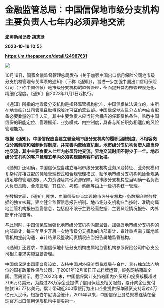 # 金融监管总局：中国信保地市级分支机构主要负责人七年内必须异地交流
**澎湃新闻记者 胡志挺**

**2023-10-19 10:55**

**https://m.thepaper.cn/detail/24987631**

![](https://imagecloud.thepaper.cn/thepaper/image/274/761/776.jpg)

10月19日，国家金融监督管理总局发布《关于加强中国出口信用保险公司地市级分支机构管理有关事项的通知》（下称《通知》），旨进一步加强中国出口信用保险公司（下称中国信保）地市级分支机构的监督管理，全面提升其内部管理规范化、精细化程度。《通知》自2023年11月1日起执行。

《通知》所指的地市级分支机构是指经监管机构批准，中国信保依法设立的，由所在地省级分公司管理且取得保险许可证的营业部。中国信保地市级分支机构应当配备必要数量的工作人员，其中主要负责人应当符合相应的任职资格条件，熟悉中国信保的职能定位、管理框架、业务模式、内控制度，具备与所任职务相适应的风险管理能力。

**根据《通知》，中国信保应当建立健全地市级分支机构的履职回避制度、不相容岗位分离制度和强制休假制度，并完善内部检查机制。地市级分支机构负责人应当异地交流，其中主要负责人七年内必须异地交流，异地交流时间不得少于一年。地市级分支机构的客户经理五年内必须实现服务客户的轮换。**

《通知》还明确，中国信保应当建立与地市级分支机构业务风险特征、业务规模和复杂程度相匹配的风险管理模式和合规管理模式，赋予地市级分支机构风险合规条线足够的管理权限、人力资源及其他资源保障。地市级分支机构应当明确一名负责人负责风险、合规管理，其任命、考核、薪酬等由上一级机构统一管理。

在数据方面，《通知》要求，中国信保应当实现地市级分支机构业务数据和财务数据的独立核算，建立健全监管信息报告机制。地市级分支机构应当按时、准确向属地监管机构报告监管信息，包括但不限于主要经营数据、主要风险情况报告、内外部审计报告等。

与此同时，中国信保应当强化地市级分支机构内部监督，加强对地市级分支机构的内部审计，每三年至少开展一次地市级分支机构的内部审计，审计重点需与属地监管机构提前沟通，审计结果及整改问责情况应当报告属地监管机构。

《通知》还要求，中国信保地市级分支机构由属地监管机构参照保险公司中心支公司相关要求实施监督管理。

中国信保是由国家出资设立、支持中国对外经济贸易发展与合作、具有独立法人地位的国有政策性保险公司，于2001年12月18日正式挂牌运营，服务网络覆盖全国。官网显示，截至2022年末，中国信保累计支持的国内外贸易和投资规模超过7.06万亿美元，为超过28万家企业提供了信用保险及相关服务，累计向企业支付赔款193.77亿美元，累计带动近300家银行为出口企业提供保单融资支持超过4万亿元人民币。根据伯尔尼协会统计，2015年以来，中国信保业务总规模连续在全球官方出口信用保险机构中排名第一。